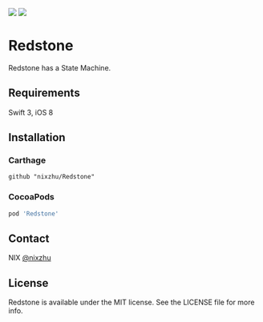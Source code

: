 <p>
<a href="http://cocoadocs.org/docsets/Redstone"><img src="https://img.shields.io/cocoapods/v/Redstone.svg?style=flat"></a>
<a href="https://github.com/Carthage/Carthage/"><img src="https://img.shields.io/badge/Carthage-compatible-4BC51D.svg?style=flat"></a>
</p>

# Redstone

Redstone has a State Machine.

## Requirements

Swift 3, iOS 8

## Installation

### Carthage

```ogdl
github "nixzhu/Redstone"
```

### CocoaPods

```ruby
pod 'Redstone'
```

## Contact

NIX [@nixzhu](https://twitter.com/nixzhu)

## License

Redstone is available under the MIT license. See the LICENSE file for more info.

